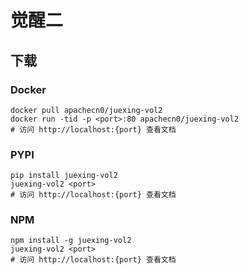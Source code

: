 # 觉醒二

## 下载

### Docker

```
docker pull apachecn0/juexing-vol2
docker run -tid -p <port>:80 apachecn0/juexing-vol2
# 访问 http://localhost:{port} 查看文档
```

### PYPI

```
pip install juexing-vol2
juexing-vol2 <port>
# 访问 http://localhost:{port} 查看文档
```

### NPM

```
npm install -g juexing-vol2
juexing-vol2 <port>
# 访问 http://localhost:{port} 查看文档
```